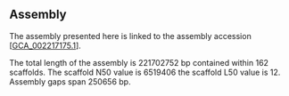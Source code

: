 **Assembly**
--------

The assembly presented here is linked to the assembly accession [[GCA\_002217175.1](http://www.ebi.ac.uk/ena/data/view/GCA_002217175.1)].

The total length of the assembly is 221702752 bp contained within 162 scaffolds.
The scaffold N50 value is 6519406 the scaffold L50 value is 12. Assembly gaps span 250656 bp.
